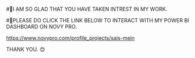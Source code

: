 #📍I AM SO GLAD THAT YOU HAVE TAKEN INTREST IN MY WORK.

#🔴PLEASE DO CLICK THE LINK BELOW TO INTERACT WITH MY POWER BI DASHBOARD ON NOVY PRO.

https://www.novypro.com/profile_projects/sais-mein

THANK YOU. 😊
